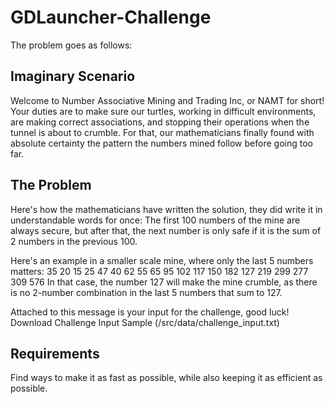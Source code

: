 # GDLauncher-Challenge
The problem goes as follows:

## Imaginary Scenario
Welcome to Number Associative Mining and Trading Inc, or NAMT for short! Your duties are to make sure our turtles, working in difficult environments, are making correct associations, and stopping their operations when the tunnel is about to crumble. For that, our mathematicians finally found with absolute certainty the pattern the numbers mined follow before going too far.

## The Problem
Here's how the mathematicians have written the solution, they did write it in understandable words for once:
The first 100 numbers of the mine are always secure, but after that, the next number is only safe if it is the sum of 2 numbers in the previous 100. 

Here's an example in a smaller scale mine, where only the last 5 numbers matters:
35
20
15
25
47
40
62
55
65
95
102
117
150
182
127
219
299
277
309
576
In that case, the number 127 will make the mine crumble, as there is no 2-number combination in the last 5 numbers that sum to 127.

Attached to this message is your input for the challenge, good luck!
Download Challenge Input Sample (/src/data/challenge_input.txt) 

## Requirements
Find ways to make it as fast as possible, while also keeping it as efficient as possible.
